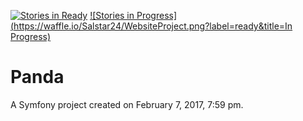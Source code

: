 [![Stories in Ready](https://waffle.io/Salstar24/WebsiteProject.png?label=ready&title=Ready)](http://waffle.io/Salstar24/WebsiteProject) [![Stories in Progress](https://waffle.io/Salstar24/WebsiteProject.png?label=ready&title=In Progress)](http://waffle.io/Salstar24/WebsiteProject)

Panda
=====

A Symfony project created on February 7, 2017, 7:59 pm.

